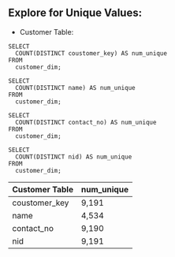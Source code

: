 ## Explore for Unique Values:
- Customer Table:
```
SELECT 
  COUNT(DISTINCT coustomer_key) AS num_unique 
FROM 
  customer_dim;

SELECT 
  COUNT(DISTINCT name) AS num_unique 
FROM 
  customer_dim;

SELECT 
  COUNT(DISTINCT contact_no) AS num_unique 
FROM 
  customer_dim;

SELECT 
  COUNT(DISTINCT nid) AS num_unique 
FROM 
  customer_dim;

```
|  Customer Table| num_unique|
|--|--|
| coustomer_key |9,191|
| name| 4,534|
|contact_no | 9,190|
| nid|9,191 |

